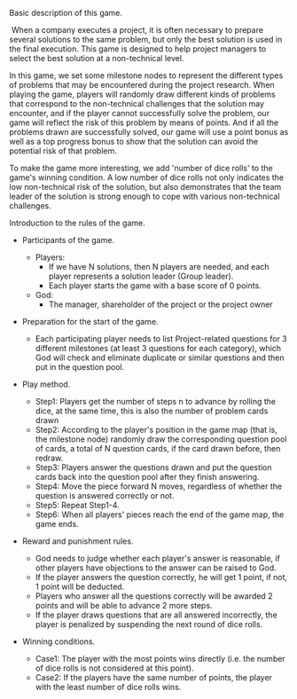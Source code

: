 Basic description of this game.

​	When a company executes a project, it is often necessary to prepare several solutions to the same problem, but only the best solution is used in the final execution. This game is designed to help project managers to select the best solution at a non-technical level.

In this game, we set some milestone nodes to represent the different types of problems that may be encountered during the project research. When playing the game, players will randomly draw different kinds of problems that correspond to the non-technical challenges that the solution may encounter, and if the player cannot successfully solve the problem, our game will reflect the risk of this problem by means of points. And if all the problems drawn are successfully solved, our game will use a point bonus as well as a top progress bonus to show that the solution can avoid the potential risk of that problem.

To make the game more interesting, we add 'number of dice rolls' to the game's winning condition. A low number of dice rolls not only indicates the low non-technical risk of the solution, but also demonstrates that the team leader of the solution is strong enough to cope with various non-technical challenges.

 

Introduction to the rules of the game.

- Participants of the game.
  - Players:
    - If we have N solutions, then N players are needed, and each player represents a solution leader (Group leader).
    - Each player starts the game with a base score of 0 points.
  - God:
    - The manager, shareholder of the project or the project owner
- Preparation for the start of the game.

  - Each participating player needs to list Project-related questions for 3 different milestones (at least 3 questions for each category), which God will check and eliminate duplicate or similar questions and then put in the question pool.
- Play method.
  - Step1: Players get the number of steps n to advance by rolling the dice, at the same time, this is also the number of problem cards drawn
  - Step2: According to the player's position in the game map (that is, the milestone node) randomly draw the corresponding question pool of cards, a total of N question cards, if the card drawn before, then redraw.
  - Step3: Players answer the questions drawn and put the question cards back into the question pool after they finish answering.
  - Step4: Move the piece forward N moves, regardless of whether the question is answered correctly or not.
  - Step5: Repeat Step1-4.
  - Step6: When all players' pieces reach the end of the game map, the game ends.

- Reward and punishment rules.
  - God needs to judge whether each player's answer is reasonable, if other players have objections to the answer can be raised to God.
  - If the player answers the question correctly, he will get 1 point, if not, 1 point will be deducted.
  - Players who answer all the questions correctly will be awarded 2 points and will be able to advance 2 more steps.
  - If the player draws questions that are all answered incorrectly, the player is penalized by suspending the next round of dice rolls.

- Winning conditions.
  - Case1: The player with the most points wins directly (i.e. the number of dice rolls is not considered at this point).
  - Case2: If the players have the same number of points, the player with the least number of dice rolls wins.
